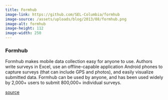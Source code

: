 ```yaml
---
title: Formhub
image-link: https://github.com/SEL-Columbia/formhub
image-source: /assets/uploads/blog/2013/08/formhub.png
image-alt: formhub
image-height: 112
image-width: 250
---
```

<h3>Formhub</h3>
<p>Formhub makes mobile data collection easy for anyone to use. Authors write surveys in Excel, use an offline-capable application Android phones to capture surveys (that can include GPS and photos), and easily visualize submitted data. Formhub can be used by anyone, and has been used widely by 2,000+ users to submit 800,000+ individual surveys.</p>
<a href="http://github.com/modilabs/formhub" target="blank">source</a>

